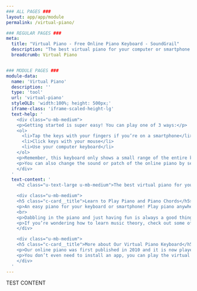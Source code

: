 ```yaml
---
### ALL PAGES ###
layout: app/app/module
permalink: /virtual-piano/

### REGULAR PAGES ###
meta:
  title: "Virtual Piano - Free Online Piano Keyboard - SoundGrail"
  description: "The best virtual piano for your computer or smartphone that simulates a real piano and keyboard. Use your mouse or keyboard to play single notes or chords."
  breadcrumb: Virtual Piano


### MODULE PAGES ###
module-data:
  name: 'Virtual Piano'
  description: ''
  type: 'tool'
  url: 'virtual-piano'
  styleOLD: 'width:100%; height: 500px;'
  iframe-class: 'iframe-scaled-height-lg'
  text-help: '
    <div class="u-mb-medium">
    <p>Getting started is super easy! You can play one of 3 ways:</p>
    <ol>
      <li>Tap the keys with your fingers if you’re on a smartphone</li>
      <li>Click keys with your mouse</li>
      <li>Use your computer keyboard</li>
    </ol>
    <p>Remember, this keyboard only shows a small range of the entire keyboard at a time so you can easily <strong>change the octaves</strong> by pressing the <strong>left and right arrow keys</strong>.</p>
    <p>You can also change the sound or patch of the online piano by selecting a different sound from the first dropdown box at the top of the app. At the moment you can choose a keyboard sound, an organ sound, an acoustic guitar, and finally an electronic sound.</p>
    </div>
  '
  text-content: '
    <h2 class="u-text-large u-mb-medium">The best virtual piano for your computer or smartphone that simulates a real piano and keyboard.</h2>

    <div class="u-mb-medium">
    <h5 class="c-card__title">Learn to Play Piano and Piano Chords</h5>
    <p>An easy piano for your keyboard or smartphone! Play piano anywhere using your keyboard, mouse or fingers!</p>
    <br>
    <p>Dabbling in the piano and just having fun is always a good thing and it can be a great way to begin your journey of purely playing piano by ear. Getting lost in all of the nuances of music theory is common, which is why we’ve made it incredibly easy to get all of your music theory questions answered instantly. </p>
    <p>If you’re wondering how to learn music theory, check out some of our other tools such as our <a href="https://app.soundgrail.com/piano-chord-finder/" class="text-info">piano chord finder</a> where you can see what notes make up certain chords or our <a href="https://app.soundgrail.com/interactive-chord-chart/" class="text-info">interactive piano chord chart</a> where you can pick a root and see every imaginable chord that can be made from that root!</p>
    </div>

    <div class="u-mb-medium">
    <h5 class="c-card__title">More about Our Virtual Piano Keyboard</h5>
    <p>Our online piano was first published in 2010 and it is now played by over 1 million users every year! This free virtual piano has enabled people of all levels of skill to enjoy the feeling of performing on a real piano or keyboard without having to invest in the expensive musical instrument. </p>
    <p>You don’t even need to install an app, you can play the virtual piano right from your browser on any computer, tablet or smartphone! You don’t need any prior knowledge of music notation or reading music and just about anyone can sit down and play some simple melodies in a matter of minutes!</p>
    </div>
  '
---
```

TEST CONTENT

